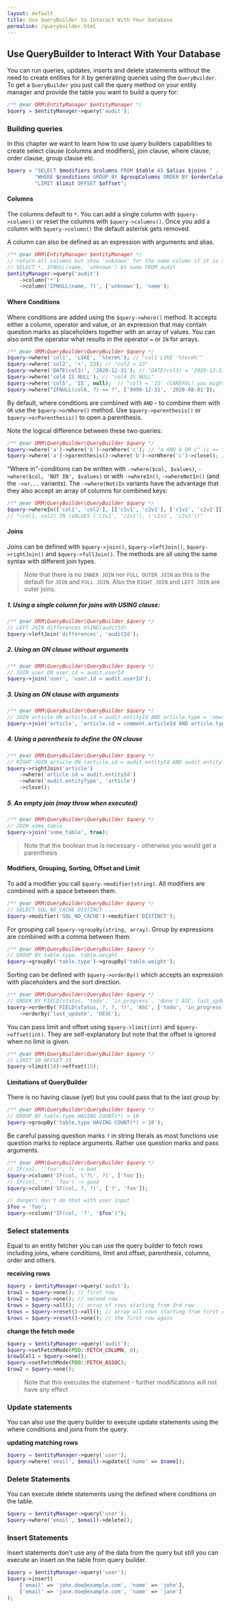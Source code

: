 ```yaml
---
layout: default
title: Use QueryBuilder to Interact With Your Database
permalink: /querybuilder.html
---
```

## Use QueryBuilder to Interact With Your Database

You can run queries, updates, inserts and delete statements without the need to create entities for it by generating
queries using the `QueryBuilder`. To get a `QueryBuilder` you just call the query method on your entity manager
and provide the table you want to build a query for:

```php
/** @var ORM\EntityManager $entityManager */
$query = $entityManager->query('audit');
```

### Building queries

In this chapter we want to learn how to use query builders capabilities to create select clause (columns and modifiers),
join clause, where clause, order clause, group clause etc.

```php
$query = "SELECT $modifiers $columns FROM $table AS $alias $joins " .
         "WHERE $conditions GROUP BY $groupColumns ORDER BY $orderColumns " .
         "LIMIT $limit OFFSET $offset";
```

#### Columns

The columns default to `*`. You can add a single column with `$query->column()` or reset the columns with 
`$query->columns()`. Once you add a column with `$query->column()` the default asterisk gets removed.

A column can also be defined as an expression with arguments and alias.

```php
/** @var ORM\EntityManager $entityManager */
// return all columns but show 'unknown' for the name column if it is null (mysql)
// SELECT *, IFNULL(name, 'unknown') AS name FROM audit
$entityManager->query('audit')
    ->column('*')
    ->column('IFNULL(name, ?)', ['unknown'], 'name');
```

#### Where Conditions

Where conditions are added using the `$query->where()` method. It accepts either a column, operator and value, or an 
expression that may contain question marks as placeholders together with an array of values. You can also omit the
operator what results in the operator `=` or `IN` for arrays.

```php
/** @var ORM\QueryBuilder\QueryBuilder $query */
$query->where('col1', 'LIKE', '%term%'); // "col1 LIKE '%term%'"
$query->where('col2', '<', 23); // "col2 < 23"
$query->where('DATE(col3)', '2020-12-31'); // "DATE(col3) = '2020-12-31'"
$query->where('col4 IS NULL'); // "col4 IS NULL"
$query->where('col5', 'IS', null);  // "col5 = 'IS' (CAREFUL! you might not expect this query)
$query->where("IFNULL(col6, ?) <= ?", ['9999-12-31', '2020-08-01']);
```

By default, where conditions are combined with `AND` - to combine them with `OR` use the `$query->orWhere()` method. Use
`$query->parenthesis()` or `$query->orParenthesis()` to open a parenthesis.

Note the logical difference between these two queries:
```php
/** @var ORM\QueryBuilder\QueryBuilder $query */
$query->where('a')->where('b')->orWhere('c'); // "a AND b OR c" (c == true would be enough)
$query->where('a')->parenthesis()->where('b')->orWhere('c')->close(); // "a AND (b OR c)" (a == true is required)
```

"Where in"-conditions can be written with `->where($col, $values)`, `->where($col, 'NOT IN', $values)` or with 
`->whereIn()`, `->whereNotIn()` (and the `->or...` variants). The `->where(Not)In` variants have the advantage that they
also accept an array of columns for combined keys:

```php
/** @var ORM\QueryBuilder\QueryBuilder $query */
$query->whereIn(['col1', 'col2'], [['c1v1', 'c2v1'], ['c1v2', 'c2v2']]);
// "(col1, col2) IN (VALUES ('c1v1', 'c2v1'), ('c1v2', 'c2v2'))"
```

#### Joins

Joins can be defined with `$query->join()`, `$query->leftJoin()`, `$query->rightJoin()` and `$query->fullJoin()`. The
methods are all using the same syntax with different join types.

> Note that there is no `INNER JOIN` nor `FULL OUTER JOIN` as this is the default for `JOIN` and `FULL JOIN`. Also the
> `RIGHT JOIN` and `LEFT JOIN` are outer joins.

##### 1. Using a single column for joins with USING clause:

```php
/** @var ORM\QueryBuilder\QueryBuilder $query */
// LEFT JOIN differences USING(auditId)
$query->leftJoin('differences', 'auditId');
```

##### 2. Using an ON clause without arguments

```php
/** @var ORM\QueryBuilder\QueryBuilder $query */
// JOIN user ON user.id = audit.userId
$query->join('user', 'user.id = audit.userId');
```

##### 3. Using an ON clause with arguments

```php
/** @var ORM\QueryBuilder\QueryBuilder $query */
// JOIN article ON article.id = audit.entityId AND article.type = 'news'
$query->join('article', 'article.id = comment.articleId AND article.type = ?', ['news']);
```

##### 4. Using a parenthesis to define the ON clause

```php
/** @var ORM\QueryBuilder\QueryBuilder $query */
// RIGHT JOIN article ON (article.id = audit.entityId AND audit.entityType = 'article')
$query->rightJoin('article')
    ->where('article.id = audit.entityId')
    ->where('audit.entityType', 'article')
    ->close();
```

##### 5. An empty join (may throw when executed)

```php
/** @var ORM\QueryBuilder\QueryBuilder $query */
// JOIN some_table
$query->join('some_table', true);
```

> Note that the boolean true is necessary - otherwise you would get a parenthesis

#### Modifiers, Grouping, Sorting, Offset and Limit

To add a modifier you call `$query->modifier(string)`. All modifiers are combined with a space between them.
 
```php
/** @var ORM\QueryBuilder\QueryBuilder $query */
// SELECT SQL_NO_CACHE DISTINCT ....
$query->modifier('SQL_NO_CACHE')->modifier('DISTINCT');
```

For grouping call `$query->groupBy(string, array)`. Group by expressions are combined with a comma between them.

```php
/** @var ORM\QueryBuilder\QueryBuilder $query */
// GROUP BY table.type, table.weight
$query->groupBy('table.type')->groupBy('table.weight');
```

Sorting can be defined with `$query->orderBy()` which accepts an expression with placeholders and the sort direction.

```php
/** @var ORM\QueryBuilder\QueryBuilder $query */
// ORDER BY FIELD(status, 'todo', 'in_progress', 'done') ASC, last_update DESC
$query->orderBy('FIELD(status, ?, ?, ?)', 'ASC', ['todo', 'in_progress', 'done'])
    ->orderBy('last_update', 'DESC');
```

You can pass limit and offset using `$query->limit(int)` and `$query->offset(int)`. They are self-explanatory but note
that the offset is ignored when no limit is given.

```php
/** @var ORM\QueryBuilder\QueryBuilder $query */
// LIMIT 10 OFFSET 15
$query->limit(10)->offset(15);
```

#### Limitations of QueryBuilder

There is no having clause (yet) but you could pass that to the last group by:

```php
/** @var ORM\QueryBuilder\QueryBuilder $query */
// GROUP BY table.type HAVING COUNT(*) > 10
$query->groupBy('table.type HAVING COUNT(*) > 10');
```

Be careful passing question marks `?` in string literals as most functions use question marks to replace arguments. 
Rather use question marks and pass arguments.

```php
/** @var ORM\QueryBuilder\QueryBuilder $query */
// IF(col, ''foo'', ?) -> bad
$query->column('IF(col, \'?\', ?)', ['foo']);
// IF(col, '?', 'foo') -> good
$query->column('IF(col, ?, ?)', ['?', 'foo']);

// danger! don't do that with user input
$foo = 'foo';
$query->column("IF(col, '?', '$foo')");
```

### Select statements

Equal to an entity fetcher you can use the query builder to fetch rows including joins, where conditions, limit and
offset, parenthesis, columns, order and others.

**receiving rows**

```php
$query = $entityManager->query('audit');
$row1 = $query->one(); // first row
$row2 = $query->one(); // second row
$rows = $query->all(); // array of rows starting from 3rd row
$rows = $query->reset()->all(); // array all rows starting from first row
$rows = $query->reset()->one(); // the first row again 
```

**change the fetch mode**

```php
$query = $entityManager->query('audit');
$query->setFetchMode(PDO::FETCH_COLUMN, 0);
$row1Col1 = $query->one();
$query->setFetchMode(PDO::FETCH_ASSOC);
$row2 = $query->one();
```

> Note that this executes the statement - further modifications will not have any effect

### Update statements

You can also use the query builder to execute update statements using the where conditions and joins from the query.

**updating matching rows**

```php
$query = $entityManager->query('user');
$query->where('email', $email)->update(['name' => $name]);
```

### Delete Statements

You can execute delete statements using the defined where conditions on the table.

```php
$query = $entityManager->query('user');
$query->where('email', $email)->delete();
```

### Insert Statements

Insert statements don't use any of the data from the query but still you can execute an insert on the table from
query builder.

```php
$query = $entityManager->query('user');
$query->insert(
    ['email' => 'john.doe@example.com', 'name' => 'john'],
    ['email' => 'jane.doe@example.com', 'name' => 'jane']
);
```
